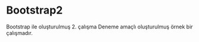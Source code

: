 # Bootstrap2
Bootstrap ile oluşturulmuş 2. çalışma
Deneme amaçlı oluşturulmuş örnek bir çalışmadır.
